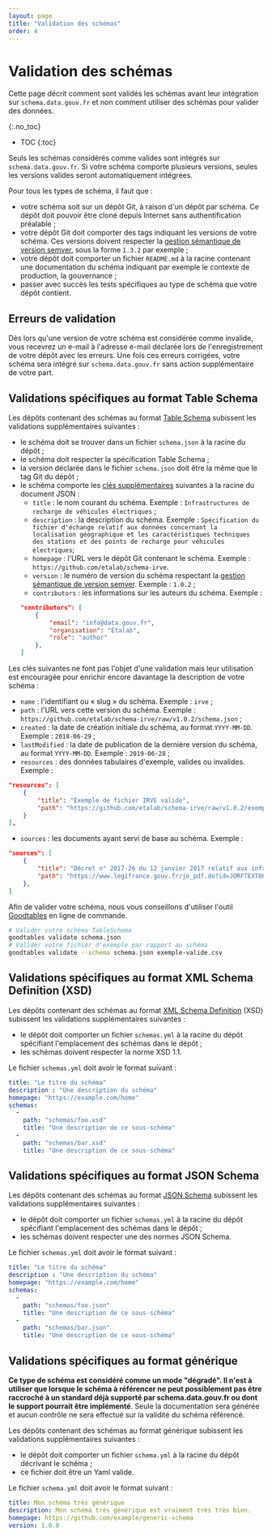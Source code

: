 ```yaml
---
layout: page
title: "Validation des schémas"
order: 4
---
```

# Validation des schémas

Cette page décrit comment sont validés les schémas avant leur intégration sur `schema.data.gouv.fr` et non comment utiliser des schémas pour valider des données.

{:.no_toc}
- TOC
{:toc}

Seuls les schémas considérés comme valides sont intégrés sur `schema.data.gouv.fr`. Si votre schéma comporte plusieurs versions, seules les versions valides seront automatiquement intégrées.

Pour tous les types de schéma, il faut que :
- votre schéma soit sur un dépôt Git, à raison d'un dépôt par schéma. Ce dépôt doit pouvoir être cloné depuis Internet sans authentification préalable ;
- votre dépôt Git doit comporter des tags indiquant les versions de votre schéma. Ces versions doivent respecter la [gestion sémantique de version semver](https://semver.org/lang/fr/), sous la forme `1.3.2` par exemple ;
- votre dépôt doit comporter un fichier `README.md` à la racine contenant une documentation du schéma indiquant par exemple le contexte de production, la gouvernance ;
- passer avec succès les tests spécifiques au type de schéma que votre dépôt contient.

## Erreurs de validation
Dès lors qu'une version de votre schéma est considérée comme invalide, vous recevrez un e-mail à l'adresse e-mail déclarée lors de l'enregistrement de votre dépôt avec les erreurs. Une fois ces erreurs corrigées, votre schéma sera intégré sur `schema.data.gouv.fr` sans action supplémentaire de votre part.

## Validations spécifiques au format Table Schema
Les dépôts contenant des schémas au format [Table Schema](https://frictionlessdata.io/specs/table-schema/) subissent les validations supplémentaires suivantes :

- le schéma doit se trouver dans un fichier `schema.json` à la racine du dépôt ;
- le schéma doit respecter la spécification Table Schema ;
- la version déclarée dans le fichier `schema.json` doit être la même que le tag Git du dépôt ;
- le schéma comporte les [clés supplémentaires](https://github.com/frictionlessdata/specs/blob/master/specs/patterns.md#Specification-8) suivantes à la racine du document JSON :
    + `title` : le nom courant du schéma. Exemple : `Infrastructures de recharge de véhicules électriques` ;
    + `description` : la description du schéma. Exemple : `Spécification du fichier d'échange relatif aux données concernant la localisation géographique et les caractéristiques techniques des stations et des points de recharge pour véhicules électriques`;
    + `homepage` : l'URL vers le dépôt Git contenant le schéma. Exemple : `https://github.com/etalab/schema-irve`.
    + `version` : le numéro de version du schéma respectant la [gestion sémantique de version semver](https://semver.org/lang/fr/). Exemple : `1.0.2` ;
    + `contributors` : les informations sur les auteurs du schéma. Exemple :
    ```json
    "contributors": [
        {
            "email": "info@data.gouv.fr",
            "organisation": "Etalab",
            "role": "author"
        },
    ]
    ```
Les clés suivantes ne font pas l'objet d'une validation mais leur utilisation est encouragée pour enrichir encore davantage la description de votre schéma :
- `name` : l'identifiant ou « slug » du schéma. Exemple : `irve` ;
- `path` : l'URL vers cette version du schéma. Exemple : `https://github.com/etalab/schema-irve/raw/v1.0.2/schema.json` ;
- `created` : la date de création initiale du schéma, au format `YYYY-MM-DD`. Exemple : `2018-06-29` ;
- `lastModified` : la date de publication de la dernière version du schéma, au format `YYYY-MM-DD`. Exemple : `2019-06-28` ;
- `resources` : des données tabulaires d'exemple, valides ou invalides. Exemple :
```json
"resources": [
    {
        "title": "Exemple de fichier IRVE valide",
        "path": "https://github.com/etalab/schema-irve/raw/v1.0.2/exemple-valide.csv"
    }
],
```
- `sources` : les documents ayant servi de base au schéma. Exemple :
```json
"sources": [
    {
        "title": "Décret n° 2017-26 du 12 janvier 2017 relatif aux infrastructures de recharge pour véhicules électriques et portant diverses mesures de transposition de la directive 2014/94/UE du Parlement européen et du Conseil du 22 octobre 2014 sur le déploiement d’une infrastructure pour carburants alternatifs",
        "path": "https://www.legifrance.gouv.fr/jo_pdf.do?id=JORFTEXT000033860620"
    },
]
```

Afin de valider votre schéma, nous vous conseillons d'utiliser l'outil [Goodtables](https://pypi.org/project/goodtables) en ligne de commande.

```bash
# Valider votre schéma TableSchema
goodtables validate schema.json
# Valider votre fichier d'exemple par rapport au schéma
goodtables validate --schema schema.json exemple-valide.csv
```

## Validations spécifiques au format XML Schema Definition (XSD)
Les dépôts contenant des schémas au format [XML Schema Definition](https://www.w3.org/TR/xmlschema11-1/) (XSD) subissent les validations supplémentaires suivantes :

- le dépôt doit comporter un fichier `schemas.yml` à la racine du dépôt spécifiant l'emplacement des schémas dans le dépôt ;
- les schémas doivent respecter la norme XSD 1.1.

Le fichier `schemas.yml` doit avoir le format suivant :
```yaml
title: "Le titre du schéma"
description : "Une description du schéma"
homepage: "https://example.com/home"
schemas:
  -
    path: "schemas/foo.xsd"
    title: "Une description de ce sous-schéma"
  -
    path: "schemas/bar.xsd"
    title: "Une description de ce sous-schéma"
```

## Validations spécifiques au format JSON Schema
Les dépôts contenant des schémas au format [JSON Schema](https://json-schema.org/) subissent les validations supplémentaires suivantes :

- le dépôt doit comporter un fichier `schemas.yml` à la racine du dépôt spécifiant l'emplacement des schémas dans le dépôt ;
- les schémas doivent respecter une des normes JSON Schema.

Le fichier `schemas.yml` doit avoir le format suivant :
```yaml
title: "Le titre du schéma"
description : "Une description du schéma"
homepage: "https://example.com/home"
schemas:
  -
    path: "schemas/foo.json"
    title: "Une description de ce sous-schéma"
  -
    path: "schemas/bar.json"
    title: "Une description de ce sous-schéma"
```

## Validations spécifiques au format générique

**Ce type de schéma est considéré comme un mode "dégradé". Il n'est à utiliser que lorsque le schéma à référencer ne peut possiblement pas être raccroché à un standard déjà supporté par schema.data.gouv.fr ou dont le support pourrait être implémenté**. Seule la documentation sera générée et aucun contrôle ne sera effectué sur la validité du schéma référencé.

Les dépôts contenant des schémas au format générique subissent les validations supplémentaires suivantes :

- le dépôt doit comporter un fichier `schema.yml` à la racine du dépôt décrivant le schéma ;
- ce fichier doit être un Yaml valide.

Le fichier `schema.yml` doit avoir le format suivant :
```yaml
title: Mon schéma très générique
description: Mon schéma très générique est vraiment très très bien.
homepage: https://github.com/example/generic-schema
version: 1.0.0
```
